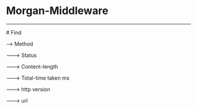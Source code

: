 # Morgan-Middleware
<hr/>
# Find
<p>--> Method</p>
<p>---> Status</P>
     <p>---> Content-length</P>
     <p>---> Total-time taken ms</P>
     <p>---> http version</P>
     <p>---> url</P>